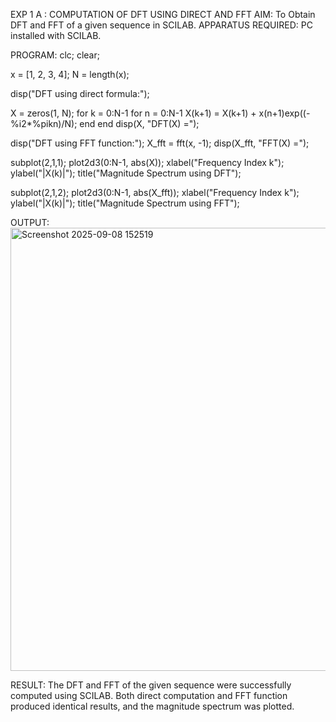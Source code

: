 EXP 1 A : COMPUTATION OF DFT USING DIRECT AND FFT
AIM:
To Obtain DFT and FFT of a given sequence in SCILAB.
APPARATUS REQUIRED:
PC installed with SCILAB.

PROGRAM:
clc; clear;

x = [1, 2, 3, 4];
N = length(x);

disp("DFT using direct formula:");

X = zeros(1, N);
for k = 0:N-1 for n = 0:N-1 X(k+1) = X(k+1) + x(n+1)exp((-%i2*%pikn)/N); end end disp(X, "DFT(X) =");

disp("DFT using FFT function:"); X_fft = fft(x, -1);
disp(X_fft, "FFT(X) =");

subplot(2,1,1); plot2d3(0:N-1, abs(X)); xlabel("Frequency Index k"); ylabel("|X(k)|"); title("Magnitude Spectrum using DFT");

subplot(2,1,2); plot2d3(0:N-1, abs(X_fft)); xlabel("Frequency Index k"); ylabel("|X(k)|"); title("Magnitude Spectrum using FFT");

OUTPUT:
<img width="757" height="709" alt="Screenshot 2025-09-08 152519" src="https://github.com/user-attachments/assets/b05d95ab-7e97-48f6-82b9-570ca72814a0" />

RESULT:
The DFT and FFT of the given sequence were successfully computed using SCILAB. Both direct computation and FFT function produced identical results, and the magnitude spectrum was plotted.
